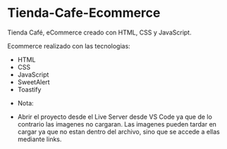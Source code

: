 # Tienda-Cafe-Ecommerce
Tienda Café, eCommerce creado con HTML, CSS y JavaScript.

  Ecommerce realizado con las tecnologias:
  - HTML
  - CSS
  - JavaScript
  - SweetAlert
  - Toastify
  
  + Nota: 
  - Abrir el proyecto desde el Live Server desde VS Code ya que de lo contrario las imagenes no cargaran.
    Las imagenes pueden tardar en cargar ya que no estan dentro del archivo, sino que se accede a ellas
    mediante links.
